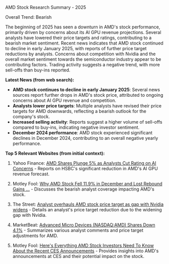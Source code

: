 AMD Stock Research Summary - 2025

Overall Trend: Bearish

The beginning of 2025 has seen a downturn in AMD's stock performance, primarily driven by concerns about its AI GPU revenue projections. Several analysts have lowered their price targets and ratings, contributing to a bearish market sentiment.  Recent news indicates that AMD stock continued to decline in early January 2025, with reports of further price target reductions by analysts.  Concerns about competition with Nvidia and the overall market sentiment towards the semiconductor industry appear to be contributing factors.  Trading activity suggests a negative trend, with more sell-offs than buy-ins reported.

**Latest News (from web search):**

* **AMD stock continues to decline in early January 2025**:  Several news sources report further drops in AMD's stock price, attributed to ongoing concerns about AI GPU revenue and competition.
* **Analysts lower price targets**:  Multiple analysts have revised their price targets for AMD downwards, reflecting a bearish outlook for the company's stock.
* **Increased selling activity**:  Reports suggest a higher volume of sell-offs compared to buy-ins, indicating negative investor sentiment.
* **December 2024 performance**:  AMD stock experienced significant declines in December 2024, contributing to an overall negative yearly performance.

**Top 5 Relevant Websites (from initial context):**

1. Yahoo Finance: [AMD Shares Plunge 5% as Analysts Cut Rating on AI Concerns](https://finance.yahoo.com/news/amd-shares-plunge-5-analysts-153431076.html) - Reports on HSBC's significant reduction in AMD's AI GPU revenue forecast.

2. Motley Fool: [Why AMD Stock Fell 11.9% in December and Lost Rebound Gains ...](https://www.fool.com/investing/2025/01/08/why-amd-stock-fell-119-in-december-and-lost-2025/) - Discusses the bearish analyst coverage impacting AMD's stock.

3. The Street: [Analyst overhauls AMD stock price target as gap with Nvidia widens](https://www.thestreet.com/investing/analyst-overhauls-amd-stock-price-target-as-gap-with-nvidia-widens) - Details an analyst's price target reduction due to the widening gap with Nvidia.

4. MarketBeat: [Advanced Micro Devices (NASDAQ:AMD) Shares Down 4.1%](https://www.marketbeat.com/instant-alerts/advanced-micro-devices-nasdaqamd-shares-down-41-should-you-sell-2025-01-08/) - Summarizes various analyst comments and price target adjustments for AMD.

5. Motley Fool: [Here's Everything AMD Stock Investors Need To Know About the Recent CES Announcements](https://www.fool.com/investing/2025/01/08/heres-everything-amd-stock-investors-need-to-know/) - Provides insights into AMD's announcements at CES and their potential impact on the stock.